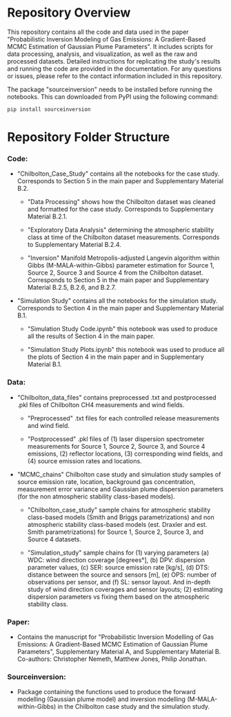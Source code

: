 # Repository Overview

This repository contains all the code and data used in the paper "Probabilistic Inversion Modeling of Gas Emissions: A Gradient-Based MCMC Estimation of Gaussian Plume Parameters". It includes scripts for data processing, analysis, and visualization, as well as the raw and processed datasets. Detailed instructions for replicating the study's results and running the code are provided in the documentation. For any questions or issues, please refer to the contact information included in this repository.

The package "sourceinversion" needs to be installed before running the notebooks. This can downloaded from PyPI using the following command:

```python
pip install sourceinversion
```

# Repository Folder Structure

### Code:
   * "Chilbolton_Case_Study" contains all the notebooks for the case study. Corresponds to Section 5 in the main paper and Supplementary Material B.2.

        * "Data Processing" shows how the Chilbolton dataset was cleaned and formatted for the case study. Corresponds to Supplementary Material B.2.1.

        - "Exploratory Data Analysis" determining the atmospheric stability class at time of the Chilbolton dataset measurements. Corresponds to Supplementary Material B.2.4.

        - "Inversion"  Manifold Metropolis-adjusted Langevin algorithm within Gibbs (M-MALA-within-Gibbs) parameter estimation for Source 1, Source 2, Source 3 and Source 4 from the Chilbolton dataset. Corresponds to Section 5 in the main paper and Supplementary Material B.2.5, B.2.6, and B.2.7.
    

   * "Simulation Study" contains all the notebooks for the simulation study. Corresponds to Section 4 in the main paper and Supplementary Material B.1.

        - "Simulation Study Code.ipynb" this notebook was used to produce all the results of Section 4 in the main paper. 

        - "Simulation Study Plots.ipynb" this notebook was used to produce all the plots of Section 4 in the main paper and in Supplementary Material B.1. 



### Data:
   * "Chilbolton_data_files" contains preprocessed .txt and postprocessed .pkl files of Chilbolton CH4 measurements and wind fields.

        - "Preprocessed" .txt files for each controlled release measurements and wind field.

        - "Postprocessed" .pkl files of (1) laser dispersion spectrometer measurements for Source 1, Source 2, Source 3, and Source 4 emissions, (2) reflector locations, (3) corresponding wind fields, and (4) source emission rates and locations.
    

   * "MCMC_chains" Chilbolton case study and simulation study samples of source emission rate, location, background gas concentration, measurement error variance and Gaussian plume dispersion parameters (for the non atmospheric stability class-based models).

        - "Chilbolton_case_study" sample chains for atmospheric stability class-based models (Smith and Briggs parametrizations) and non atmospheric stability class-based models (est. Draxler and est. Smith parametrizations) for Source 1, Source 2, Source 3, and Source 4 datasets.

        - "Simulation_study" sample chains for (1) varying parameters (a) WDC: wind direction coverage [degrees°], (b) DPV: dispersion parameter values, (c) SER: source emission rate [kg/s], (d) DTS: distance between the source and sensors [m], (e) OPS: number of observations per sensor, and (f) SL: sensor layout. And in-depth study of wind direction coverages and sensor layouts; (2) estimating dispersion parameters vs fixing them based on the atmospheric stability class.



### Paper:
   * Contains the manuscript for "Probabilistic Inversion Modelling of Gas Emissions: A Gradient-Based MCMC Estimation of Gaussian Plume Parameters", Supplementary Material A, and Supplementary Material B. Co-authors: Christopher Nemeth, Matthew Jones, Philip Jonathan.



### Sourceinversion:
   * Package containing the functions used to produce the forward modelling (Gaussian plume model) and inversion modelling (M-MALA-within-Gibbs) in the Chilbolton case study and the simulation study.




